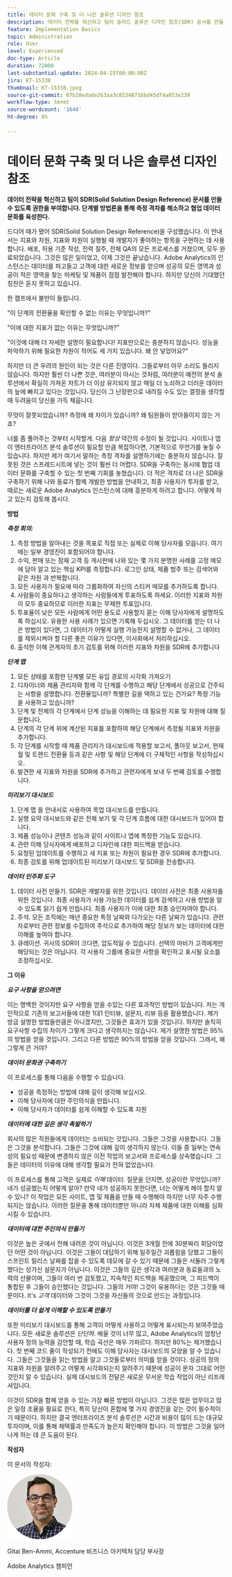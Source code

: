 ```yaml
---
title: 데이터 문화 구축 및 더 나은 솔루션 디자인 참조
description: 데이터 전략을 혁신하고 팀이 솔리드 솔루션 디자인 참조(SDR) 문서를 만들 수 있도록 합니다. 단계별 방법론을 통해 측정 격차를 해소하고 협업 데이터 문화를 육성한다.
feature: Implementation Basics
topic: Administration
role: User
level: Experienced
doc-type: Article
duration: 72000
last-substantial-update: 2024-04-25T00:00:00Z
jira: KT-15338
thumbnail: KT-15338.jpeg
source-git-commit: 07b28edade263aa3c85348716bd45df4a053e239
workflow-type: tm+mt
source-wordcount: '1640'
ht-degree: 0%

---
```



# 데이터 문화 구축 및 더 나은 솔루션 디자인 참조

**데이터 전략을 혁신하고 팀이 SDR(Solid Solution Design Reference) 문서를 만들 수 있도록 권한을 부여합니다. 단계별 방법론을 통해 측정 격차를 해소하고 협업 데이터 문화를 육성한다.**

드디어 때가 됐어 SDR(Solid Solution Design Reference)을 구성했습니다. 이 안내서는 지표와 차원, 지표와 차원이 실행될 때 개발자가 좋아하는 항목을 구현하는 데 사용합니다. 배포, 허용 기준 작성, 전력 질주, 전체 QA의 모든 프로세스를 거쳤으며, 모두 완료되었습니다. 그것은 많은 일이었고, 이제 그것은 끝났습니다. Adobe Analytics의 인스턴스는 데이터를 파고들고 고객에 대한 새로운 정보를 얻으며 성공의 모든 영역과 성공이 적은 영역을 찾는 마케팅 및 제품이 점점 발전해야 합니다. 하지만 당신이 기대했던 칭찬은 듣지 못하고 있습니다.

한 캠프에서 불만이 들립니다.

&quot;이 단계의 전환율을 확인할 수 없는 이유는 무엇입니까?&quot;

&quot;이에 대한 지표가 없는 이유는 무엇입니까?&quot;

&quot;이것에 대해 더 자세한 설명이 필요합니다! 지표만으로는 충분하지 않습니다. 성능을 파악하기 위해 필요한 차원이 적어도 세 가지 있습니다. 왜 안 넣었어요?&quot;

하지만 더 큰 우려의 원인이 되는 것은 다른 진영이다. 그들로부터 아무 소리도 들리지 않습니다. 하지만 훨씬 더 나쁜 것은, 여러분이 아시는 것처럼, 여러분이 예전의 분석 솔루션에서 확실히 가져온 차트가 더 이상 유지되지 않고 매일 더 노쇠하고 더러운 데이터의 늪에 빠지고 있다는 것입니다. 당신이 그 난장판으로 내려질 수도 있는 결정을 생각할 때 두려움이 당신을 가득 채웁니다.

무엇이 잘못되었습니까? 측정에 왜 차이가 있습니까? 왜 팀원들이 받아들이지 않는 거죠?

너를 좀 풀어주는 것부터 시작할게. 다음 *항상* 약간의 수정이 될 것입니다. 사이트나 앱이 엔터프라이즈 분석 솔루션이 필요할 만큼 복잡하다면, 기본적으로 무언가를 놓칠 수 있습니다. 하지만 제가 여기서 말하는 측정 격차를 설명하기에는 충분하지 않습니다. 잘못된 것은 스프레드시트에 넣는 것이 훨씬 더 어렵다. SDR을 구축하는 동시에 협업 데이터 문화를 구축할 수 있는 첫 번째 기회를 놓쳤습니다. 더 적은 격차로 더 나은 SDR을 구축하기 위해 나와 동료가 함께 개발한 방법을 안내하고, 최종 사용자가 투자를 받고, 때로는 새로운 Adobe Analytics 인스턴스에 대해 흥분하게 하려고 합니다. 어떻게 하고 있는지 검토해 봅시다.

**방법**

***측정 회의:***

1. 측정 방법을 알아내는 것을 목표로 직접 또는 실제로 이해 당사자를 모읍니다. 여기에는 일부 경영진이 포함되어야 합니다.
1. 수익, 판매 또는 잠재 고객 등 게시판에 나와 있는 몇 가지 분명한 사례를 고정 메모에 담아 알고 있는 핵심 KPI를 측정합니다. 로그인 상태, 제품 범주 또는 검색어와 같은 차원 과 반복합니다.
1. 모든 사용자가 필요에 따라 그룹화하여 자신의 스티커 메모를 추가하도록 합니다.
1. 사람들이 중요하다고 생각하는 사람들에게 투표하도록 하세요. 이러한 지표와 차원이 모두 중요하므로 이러한 지표는 무제한 투표입니다.
1. 투표율이 낮은 모든 사람에게 어떤 용도로 사용할지 묻는 이해 당사자에게 설명하도록 하십시오. 유용한 사용 사례가 있으면 기록해 두십시오. 그 데이터를 얻는 더 나은 방법이 있다면, 그 데이터가 어떻게 실행 가능한지 설명할 수 없거나, 그 데이터를 제외시켜야 할 다른 좋은 이유가 있다면, 이사회에서 처리하십시오.
1. 출석한 이해 관계자의 초기 검토를 위해 이러한 지표와 차원을 SDR에 추가합니다

***단계 맵***

1. 모든 상태를 포함한 단계별 모든 유입 경로의 시각화 가져오기
1. 디자이너와 제품 관리자와 함께 각 단계를 수행하고 해당 단계에서 성공으로 간주되는 사항을 설명합니다. 전환율입니까? 특별한 길을 택하고 있는 건가요? 특정 기능을 사용하고 있습니까?
1. 단계 및 전체의 각 단계에서 단계 성능을 이해하는 데 필요한 지표 및 차원에 대해 질문합니다.
1. 단계의 각 단계 위에 계산된 지표를 포함하여 해당 단계에서 측정될 지표와 차원을 추가합니다.
1. 각 단계를 시작할 때 제품 관리자가 대시보드에 적용할 보고서, 폴아웃 보고서, 현재 월 및 트렌드 전환율 등과 같은 사항 및 해당 단계에 더 구체적인 사항을 작성하십시오.
1. 발견한 새 지표와 차원을 SDR에 추가하고 관련자에게 보내 두 번째 검토를 수행합니다.

***미리보기 대시보드***

1. 단계 맵 을 안내서로 사용하여 목업 대시보드를 만듭니다.
1. 실행 요약 대시보드와 같은 전체 보기 및 각 단계 흐름에 대한 대시보드가 있어야 합니다.
1. 제품 성능이나 콘텐츠 성능과 같이 사이트나 앱에 특정한 기능도 있습니다.
1. 관련 이해 당사자에게 배포하고 디자인에 대한 피드백을 받습니다.
1. 요청된 업데이트를 수행하고 새 지표 또는 차원이 필요한 경우 SDR에 추가합니다.
1. 최종 검토를 위해 업데이트된 미리보기 대시보드 및 SDR을 전송합니다.

***데이터 민주화 도구***

1. 데이터 사전 만들기. SDR은 개발자를 위한 것입니다. 데이터 사전은 최종 사용자를 위한 것입니다. 최종 사용자가 사용 가능한 데이터를 쉽게 검색하고 사용 방법을 알 수 있도록 읽기 쉽게 만듭니다. 최종 사용자가 이에 대한 최종 승인자여야 합니다.
1. 주석. 모든 조직에는 매년 중요한 특정 날짜와 다가오는 다른 날짜가 있습니다. 관련자로부터 관련 정보를 수집하여 주석으로 추가하여 해당 정보가 보는 데이터에 대한 이해를 높여야 합니다.
1. 큐레이션. 귀사의 SDR이 크다면, 압도적일 수 있습니다. 선택의 마비가 고객에게만 해당되는 것은 아닙니다. 각 사용자 그룹에 중요한 사항을 확인하고 표시될 요소를 조정하십시오.

**그 이유**

***요구 사항을 얻으려면***

이는 명백한 것이지만 요구 사항을 얻을 수있는 다른 효과적인 방법이 있습니다. 저는 개인적으로 기존의 보고서들에 대한 1대1 인터뷰, 설문지, 리뷰 등을 활용했습니다. 제가 방금 설명한 방법들만큼은 아니겠지만, 그것들은 효과가 있을 것입니다. 하지만 솔직히 요구사항 수집의 차이가 그렇게 크다고 생각하지는 않습니다. 제가 설명한 방법은 95%의 방법을 얻을 것입니다. 그리고 다른 방법은 90%의 방법을 얻을 것입니다. 그래서, 왜 그렇게 큰 거야?

***데이터 문화권 구축하기***

이 프로세스를 통해 다음을 수행할 수 있습니다.

- 성공을 측정하는 방법에 대해 깊이 생각해 보십시오.
- 이해 당사자에 대한 주인의식을 만듭니다.
- 이해 당사자가 데이터를 쉽게 이해할 수 있도록 지원

***데이터에 대한 깊은 생각 촉발하기***

회사의 많은 직원들에게 데이터는 소비되는 것입니다. 그들은 그것을 사용합니다. 그들은 그것을 분석합니다. 그들은 그것에 대해 깊이 생각하지 않는다. 이들 중 일부는 연속성의 필요성 때문에 변경하지 않은 이전 작업의 보고서와 프로세스를 상속했습니다. 그들은 데이터의 이유에 대해 생각할 필요가 전혀 없었습니다.

이 프로세스를 통해 고객은 실제로 *이해* 데이터. 질문을 던지면, 성공이란 무엇입니까? 네가 성공했는지 어떻게 알아? 만약 네가 성공하지 못한다면, 너는 어떻게 해야 할지 알 수 있니? 이 작업은 모든 사이트, 앱 및 제품을 만들 때 수행해야 하지만 너무 자주 수행되지는 않습니다. 이러한 질문을 통해 데이터뿐만 아니라 자체 제품에 대한 이해를 심화시킬 수 있습니다.

***데이터에 대한 주인의식 만들기***

이것은 높은 곳에서 전해 내려온 것이 아닙니다. 이것은 3개월 전에 30분짜리 회담이었던 어떤 것이 아닙니다. 이것은 그들이 대답하기 위해 일주일간 괴롭힘을 당했고 그들이 스프린트 릴리스 날짜를 잡을 수 있도록 데모에 갈 수 있기 때문에 그들은 서둘러 그렇게 했다는 성가신 설문지가 아닙니다. 이것은 그들의 깊은 생각과 여러분과 동료들과의 노력의 산물이며, 그들이 여러 번 검토했고, 지속적인 피드백을 제공했으며, 그 피드백이 통합된 후 그들이 승인했다는 것입니다. 그들의 거야! 그것이 유용하다는 것은 그것들 때문이다. It&#39;s *고객* 데이터와 그것이 그것을 자신들의 것으로 만드는 과정입니다.

***데이터를 더 쉽게 이해할 수 있도록 만들기***

또한 미리보기 대시보드를 통해 고객이 어떻게 사용하고 어떻게 표시되는지 보여주었습니다. 모든 새로운 솔루션은 *단단하*. 배울 것이 너무 많고, Adobe Analytics의 엄청난 사용자 정의 능력을 감안할 때, 학습 곡선은 매우 가파르다. 하지만 80%는 제거했습니다. 첫 번째 코드 줄이 작성되기 전에도 이해 당사자는 대시보드의 모양을 알 수 있습니다. 그들은 그것들을 읽는 방법을 알고 그것들로부터 의미를 얻을 것이다. 성공의 정의 지표와 차원을 알려주고 어떻게 시각화되는지 알려주기 때문에 성공이 문자 그대로 어떤 것인지 알 수 있습니다. 실제 대시보드의 전달은 새로운 무서운 학습 작업이 아닌 리프레셔입니다.

이것이 SDR을 함께 얻을 수 있는 가장 빠른 방법이 아닙니다. 그것은 많은 업무이고 많은 일정 조율을 필요로 한다, 특히 당신이 혼합에 몇 가지 경영진을 갖는 것이 필수적이기 때문이다. 하지만 결국 엔터프라이즈 분석 솔루션은 시간과 비용이 많이 드는 대규모 투자이며, 이를 통해 채택률과 만족도가 높은지 확인해야 합니다. 이 방법은 그것을 일어나게 하는 데 큰 도움이 된다.

**작성자**

이 문서의 작성자:

![기타이 헤드샷](assets/gitai-headshot-150.jpg)

Gitai Ben-Ammi, Accenture 비즈니스 아키텍처 담당 부사장

Adobe Analytics 챔피언

